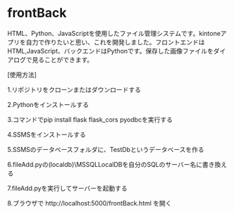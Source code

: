 # frontBack
HTML、Python、JavaScriptを使用したファイル管理システムです。kintoneアプリを自力で作りたいと思い、これを開発しました。フロントエンドはHTML,JavaScript、バックエンドはPythonです。保存した画像ファイルをダイアログで見ることができます。

[使用方法]

1.リポジトリをクローンまたはダウンロードする

2.Pythonをインストールする

3.コマンドでpip install flask flask_cors pyodbcを実行する

4.SSMSをインストールする

5.SSMSのデータベースフォルダに、TestDbというデータベースを作る

6.fileAdd.pyの(localdb)\\MSSQLLocalDBを自分のSQLのサーバー名に書き換える

7.fileAdd.pyを実行してサーバーを起動する

8.ブラウザで http://localhost:5000/frontBack.html を開く
